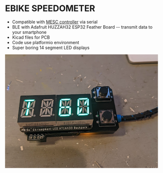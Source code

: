 # EBIKE SPEEDOMETER
* Compatible with [MESC controller](https://github.com/davidmolony/MESC_Firmware) via serial
* BLE with Adafruit HUZZAH32 ESP32 Feather Board -- transmit data to your smartphone
* Kicad files for PCB
* Code use platformio environment
* Super boring 14 segment LED displays
<img src="pics/assembled.png" title="Assembled speedometer">
